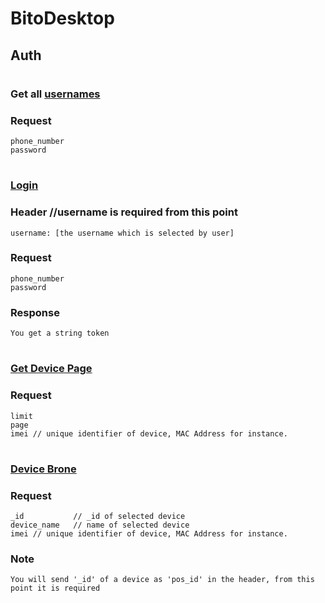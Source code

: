 # BitoDesktop
## Auth
#
### Get all [usernames](https://github.com/Bito-ERP/Desktop-Csharp/blob/data/BitoDesktop.Service/http/AuthApi.cs#L12)
### Request
```
phone_number
password
```
#
### [Login](https://github.com/Bito-ERP/Desktop-Csharp/blob/data/BitoDesktop.Service/http/AuthApi.cs#L15C12-L15C12)
### Header //username is required from this point
```
username: [the username which is selected by user]
```
### Request
```
phone_number
password
```
### Response
``You get a string token``
#
### [Get Device Page](https://github.com/Bito-ERP/Desktop-Csharp/blob/data/BitoDesktop.Service/http/DeviceApit.cs#L15C12-L15C12)
### Request
```
limit
page
imei // unique identifier of device, MAC Address for instance. 
```
#
### [Device Brone](https://github.com/Bito-ERP/Desktop-Csharp/blob/data/BitoDesktop.Service/http/DeviceApit.cs#L18)
### Request
```
_id           // _id of selected device
device_name   // name of selected device
imei // unique identifier of device, MAC Address for instance. 
```
### Note
``You will send '_id' of a device as 'pos_id' in the header, from this point it is required``